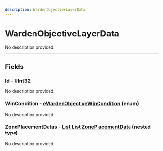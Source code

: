 ```yaml
---
description: WardenObjectiveLayerData
---
```


# WardenObjectiveLayerData

No description provided.

***

## Fields

### Id - UInt32

No description provided.

### WinCondition - [eWardenObjectiveWinCondition](../enum-types.md#eWardenObjectiveWinCondition) (enum)

No description provided.

### ZonePlacementDatas - [List List ZonePlacementData](./ZonePlacementData.md) (nested type)

No description provided.
